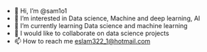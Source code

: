 - 👋 Hi, I’m @sam1o1
- 👀 I’m interested in Data science, Machine and deep learning, AI
- 🌱 I’m currently learning Data science and machine learning
- 💞️ I would like to collaborate on data science projects
- 📫 How to reach me eslam322_1@hotmail.com

<!---
sam1o1/sam1o1 is a ✨ special ✨ repository because its `README.md` (this file) appears on your GitHub profile.
You can click the Preview link to take a look at your changes.
--->
